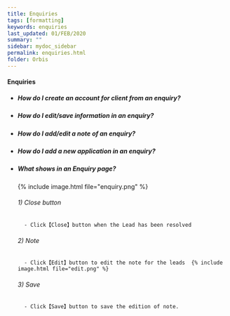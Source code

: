 ```yaml
---
title: Enquiries
tags: [formatting]
keywords: enquiries
last_updated: 01/FEB/2020
summary: ""
sidebar: mydoc_sidebar
permalink: enquiries.html
folder: Orbis
---
```

#### Enquiries
- ##### How do I create an account for client from an enquiry?
- ##### How do I edit/save information in an enquiry?
- ##### How do I add/edit a note of an enquiry?
- ##### How do I add a new application in an enquiry?
- ##### What shows in an Enquiry page?
    {% include image.html file="enquiry.png" %}
    ###### 1) Close button
        - Click【Close】button when the Lead has been resolved
    ###### 2) Note 
        - Click【Edit】button to edit the note for the leads  {% include image.html file="edit.png" %}    
    ###### 3) Save
        - Click【Save】button to save the edition of note.